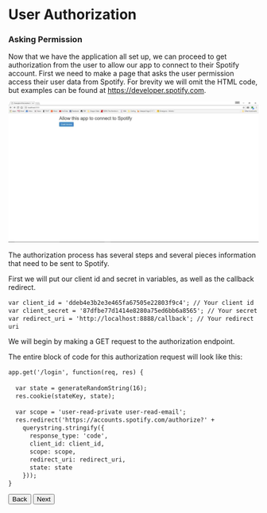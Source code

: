 # User Authorization
### Asking Permission

Now that we have the application all set up, we can proceed to get authorization from the user to allow our app to connect to their
Spotify account. First we need to make a page that asks the user permission access their user data from Spotify. For brevity we will 
omit the HTML code, but examples can be found at https://developer.spotify.com.

![GrantAccess](/images/grantAccess.jpg)

The authorization process has several steps and several pieces information that need to be sent to Spotify.

First we will put our client id and secret in variables, as well as the callback redirect.

    var client_id = 'ddeb4e3b2e3e465fa67505e22803f9c4'; // Your client id
    var client_secret = '87dfbe77d1414e8280a75ed6bb6a8565'; // Your secret
    var redirect_uri = 'http://localhost:8888/callback'; // Your redirect uri


We will begin by making a GET request to the authorization endpoint. 

The entire block of code for this authorization request will look like this:


    app.get('/login', function(req, res) {

      var state = generateRandomString(16);
      res.cookie(stateKey, state);

      var scope = 'user-read-private user-read-email';
      res.redirect('https://accounts.spotify.com/authorize?' +
        querystring.stringify({
          response_type: 'code',
          client_id: client_id,
          scope: scope,
          redirect_uri: redirect_uri,
          state: state
        }));
    }

<button onclick="location.href = 'https://licktopia.github.io/page2';" id="myButton" class="float-left submit-button" >Back</button>
<button onclick="location.href = 'https://licktopia.github.io/page4';" id="myButton" class="float-right submit-button" >Next</button>

